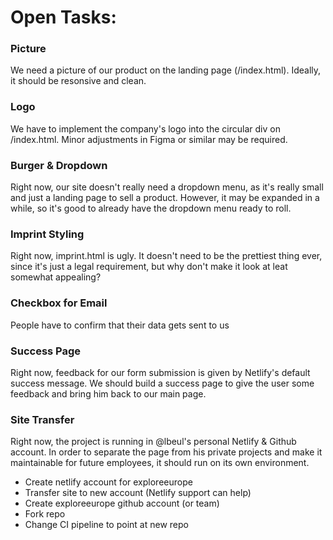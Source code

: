 # Open Tasks:

### Picture

We need a picture of our product on the landing page (/index.html). Ideally, it should be resonsive and clean.

### Logo

We have to implement the company's logo into the circular div on /index.html. Minor adjustments in Figma or similar may be required.

### Burger & Dropdown

Right now, our site doesn't really need a dropdown menu, as it's really small and just a landing page to sell a product. However, it may be expanded in a while, so it's good to already have the dropdown menu ready to roll.

### Imprint Styling

Right now, imprint.html is ugly. It doesn't need to be the prettiest thing ever, since it's just a legal requirement, but why don't make it look at leat somewhat appealing?

### Checkbox for Email

People have to confirm that their data gets sent to us

### Success Page

Right now, feedback for our form submission is given by Netlify's default success message.
We should build a success page to give the user some feedback and bring him back to our main page.

### Site Transfer

Right now, the project is running in @lbeul's personal Netlify & Github account. In order to separate the page from his private projects and make it maintainable for future employees, it should run on its own environment.

- Create netlify account for exploreeurope
- Transfer site to new account (Netlify support can help)
- Create exploreeurope github account (or team)
- Fork repo
- Change CI pipeline to point at new repo

